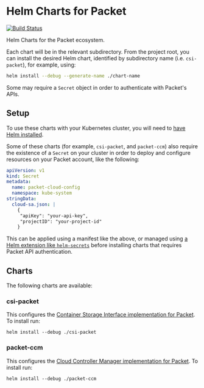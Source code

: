 # Helm Charts for Packet

[![Build Status](https://cloud.drone.io/api/badges/packet-labs/helm-charts/status.svg)](https://cloud.drone.io/packet-labs/helm-charts)

Helm Charts for the Packet ecosystem.

Each chart will be in the relevant subdirectory. From the project root, you can install the desired Helm chart, identified by subdirectory name (i.e. `csi-packet`), for example, using:

```bash
helm install --debug --generate-name ./chart-name
```

Some may require a `Secret` object in order to authenticate with Packet's APIs.

## Setup

To use these charts with your Kubernetes cluster, you will need to [have Helm installed](https://v3.helm.sh/docs/intro/install/).

Some of these charts (for example, `csi-packet`, and `packet-ccm`) also require the existence of a `Secret` on your cluster in order to deploy and configure resources on your Packet account, like the following:

```yaml
apiVersion: v1
kind: Secret
metadata:
  name: packet-cloud-config
  namespace: kube-system
stringData:
  cloud-sa.json: |
    {
     "apiKey": "your-api-key",
     "projectID": "your-project-id"
    }
```

This can be applied using a manifest like the above, or managed using [a Helm extension like `helm-secrets`](https://github.com/futuresimple/helm-secrets) before installing charts that requires Packet API authentication. 

## Charts

The following charts are available:

### csi-packet

This configures the [Container Storage Interface implementation for Packet](https://github.com/packethost/csi-packet). To install run:

```
helm install --debug ./csi-packet
```

### packet-ccm

This configures the [Cloud Controller Manager implementation for Packet](https://github.com/packethost/packet-ccm). To install run:

```
helm install --debug ./packet-ccm
```
